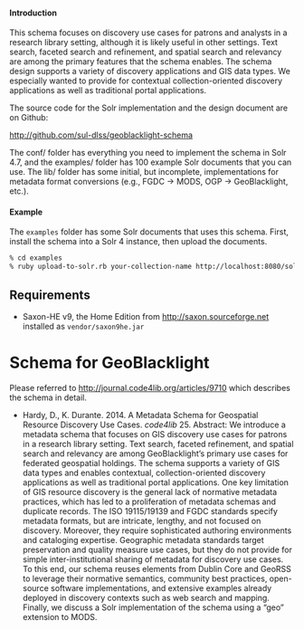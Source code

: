 #### Introduction

This schema focuses on discovery use cases for patrons and analysts in a
research library setting, although it is likely useful in other settings. Text
search, faceted search and refinement, and spatial search and relevancy are
among the primary features that the schema enables. The schema design supports
a variety of discovery applications and GIS data types. We especially wanted to
provide for contextual collection-oriented discovery applications as well as
traditional portal applications.

The source code for the Solr implementation and the design document are on
Github:

  http://github.com/sul-dlss/geoblacklight-schema

The conf/ folder has everything you need to implement the schema in Solr 4.7,
and the examples/ folder has 100 example Solr documents that you can use. The
lib/ folder has some initial, but incomplete, implementations for metadata
format conversions (e.g., FGDC -> MODS, OGP -> GeoBlacklight, etc.).

#### Example

The `examples` folder has some Solr documents that uses this schema. First,
install the schema into a Solr 4 instance, then upload the documents.

```bash
% cd examples
% ruby upload-to-solr.rb your-collection-name http://localhost:8080/solr
```

## Requirements

* Saxon-HE v9, the Home Edition from http://saxon.sourceforge.net installed as
  `vendor/saxon9he.jar`

#  Schema for GeoBlacklight

Please referred to http://journal.code4lib.org/articles/9710 which describes the schema in detail.

* Hardy, D., K. Durante. 2014. A Metadata Schema for Geospatial Resource Discovery Use Cases. _code4lib_ 25. Abstract: We introduce a metadata schema that focuses on GIS discovery use cases for patrons in a research library setting. Text search, faceted refinement, and spatial search and relevancy are among GeoBlacklight’s primary use cases for federated geospatial holdings. The schema supports a variety of GIS data types and enables contextual, collection-oriented discovery applications as well as traditional portal applications. One key limitation of GIS resource discovery is the general lack of normative metadata practices, which has led to a proliferation of metadata schemas and duplicate records. The ISO 19115/19139 and FGDC standards specify metadata formats, but are intricate, lengthy, and not focused on discovery. Moreover, they require sophisticated authoring environments and cataloging expertise. Geographic metadata standards target preservation and quality measure use cases, but they do not provide for simple inter-institutional sharing of metadata for discovery use cases. To this end, our schema reuses elements from Dublin Core and GeoRSS to leverage their normative semantics, community best practices, open-source software implementations, and extensive examples already deployed in discovery contexts such as web search and mapping. Finally, we discuss a Solr implementation of the schema using a “geo” extension to MODS.



